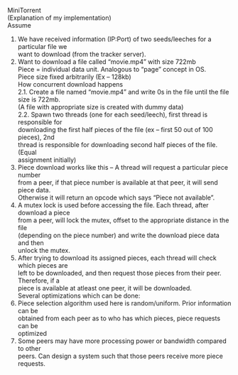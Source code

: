 MiniTorrent <br>
(Explanation of my implementation)<br>
Assume<br>
1. We have received information (IP:Port) of two seeds/leeches for a particular file we<br>
want to download (from the tracker server).<br>
2. Want to download a file called “movie.mp4” with size 722mb<br>
Piece = individual data unit. Analogous to “page” concept in OS.<br>
Piece size fixed arbitrarily (Ex – 128kb)<br>
How concurrent download happens<br>
  2.1. Create a file named “movie.mp4” and write 0s in the file until the file size is 722mb.<br>
(A file with appropriate size is created with dummy data)<br>
  2.2. Spawn two threads (one for each seed/leech), first thread is responsible for<br>
downloading the first half pieces of the file (ex – first 50 out of 100 pieces), 2nd<br>
thread is responsible for downloading second half pieces of the file. (Equal<br>
assignment initially)<br>
3. Piece download works like this – A thread will request a particular piece number<br>
from a peer, if that piece number is available at that peer, it will send piece data.<br>
Otherwise it will return an opcode which says “Piece not available”.<br>
4. A mutex lock is used before accessing the file. Each thread, after download a piece<br>
from a peer, will lock the mutex, offset to the appropriate distance in the file<br>
(depending on the piece number) and write the download piece data and then<br>
unlock the mutex.<br>
5. After trying to download its assigned pieces, each thread will check which pieces are<br>
left to be downloaded, and then request those pieces from their peer. Therefore, if a<br>
piece is available at atleast one peer, it will be downloaded.<br>
Several optimizations which can be done:<br>
1. Piece selection algorithm used here is random/uniform. Prior information can be<br>
obtained from each peer as to who has which pieces, piece requests can be<br>
optimized<br>
2. Some peers may have more processing power or bandwidth compared to other<br>
peers. Can design a system such that those peers receive more piece requests.
